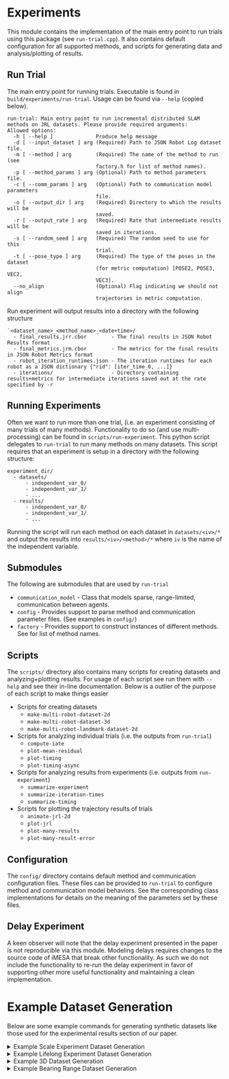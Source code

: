 # Experiments
This module contains the implementation of the main entry point to run trials using this package (see `run-trial.cpp`). It also contains default configuration for all supported methods, and scripts for generating data and analysis/plotting of results.

## Run Trial
The main entry point for running trials. Executable is found in `build/experiments/run-trial`. Usage can be found via `--help` (copied below).
```
run-trial: Main entry point to run incremental distributed SLAM methods on JRL datasets. Please provide required arguments: 
Allowed options:
  -h [ --help ]              Produce help message
  -d [ --input_dataset ] arg (Required) Path to JSON Robot Log dataset file.
  -m [ --method ] arg        (Required) The name of the method to run (see 
                             factory.h for list of method names).
  -p [ --method_params ] arg (Optional) Path to method parameters file.
  -c [ --comm_params ] arg   (Optional) Path to communication model parameters 
                             file.
  -o [ --output_dir ] arg    (Required) Directory to which the results will be 
                             saved.
  -r [ --output_rate ] arg   (Required) Rate that intermediate results will be 
                             saved in iterations.
  -s [ --random_seed ] arg   (Required) The random seed to use for this 
                             trial.
  -t [ --pose_type ] arg     (Required) The type of the poses in the dataset 
                             (for metric computation) [POSE2, POSE3, VEC2, 
                             VEC3].
  --no_align                 (Optional) Flag indicating we should not align 
                             trajectories in metric computation.
```

Run experiment will output results into a directory with the following structure
```
`<dataset_name>_<method_name>_<date+time>/
  - final_results.jrr.cbor        - The final results in JSON Robot Results format
  - final_metrics.jrm.cbor        - The metrics for the final results in JSON Robot Metrics format
  - robot_iteration_runtimes.json - The iteration runtimes for each robot as a JSON dictionary {"rid": [iter_time_0, ...]}
  - iterations/                   - Directory containing results+metrics for intermediate iterations saved out at the rate specified by -r
```

## Running Experiments 
Often we want to run more than one trial, (i.e. an experiment consisting of many trials of many methods). Functionality to do so (and use multi-processing) can be found in `scripts/run-experiment`. This python script delegates to `run-trial` to run many methods on many datasets. This script requires that an experiment is setup in a directory with the following structure:

```
experiment_dir/
  - datasets/
      - independent_var_0/
      - independent_var_1/
      - ...
  - results/
      - independent_var_0/
      - independent_var_1/
      - ...
```
Running the script will run each method on each dataset in `datasets/<iv>/*` and output the results into `results/<iv>/<method>/*` where `iv` is the name of the independent variable.

## Submodules
The following are submodules that are used by `run-trial`
* `communication_model` - Class that models sparse, range-limited, communication between agents.
* `config` - Provides support to parse method and communication parameter files. (See examples in `config/`)
* `factory` - Provides support to construct instances of different methods. See for list of method names.

## Scripts
The `scripts/` directory also contains many scripts for creating datasets and analyzing+plotting results. For usage of each script see run them with `--help` and see their in-line documentation. Below is a outlier of the purpose of each script to make things easier

* Scripts for creating datasets
  - `make-multi-robot-dataset-2d`
  - `make-multi-robot-dataset-3d`
  - `make-multi-robot-landmark-dataset-2d`
* Scripts for analyzing individual trials (i.e. the outputs from `run-trial`)
  - `compute-iate`
  - `plot-mean-residual`
  - `plot-timing`
  - `plot-timing-async`
* Scripts for analyzing results from experiments (i.e. outputs from `run-experiment`)
  - `summarize-experiment`
  - `summarize-iteration-times`
  - `summarize-timing`
* Scripts for plotting the trajectory results of trials
  - `animate-jrl-2d`
  - `plot-jrl`
  - `plot-many-results`
  - `plot-many-result-error`

## Configuration
The `config/` directory contains default method and communication configuration files. These files can be provided to `run-trial` to configure method and communication model behaviors. See the corresponding class implementations for details on the meaning of the parameters set by these files.


## Delay Experiment
A keen observer will note that the delay experiment presented in the paper is not reproducible via this module. Modeling delays requires changes to the source code of iMESA that break other functionality. As such we do not include the functionality to re-run the delay experiment in favor of supporting other more useful functionality and maintaining a clean implementation.

# Example Dataset Generation
Below are some example commands for generating synthetic datasets like those used for the experimental results section of our paper.

<details>
  <summary>Example Scale Experiment Dataset Generation</summary>
  
  ```
  /path/to/scripts/make-multi-robot-dataset-2d -o . -n scale_exp_5 -r 1 -nr 5 -np 500 --odom_probs 0.85 0.1 0.05 --odom_type gridworld --loop_closure_distance_threshold 2 --loop_closure_probability 0.5 --loop_closure_index_threshold 5 --comm_range 30 --comm_freq 5 --prior_noise_sigmas 0.01 0.01 0.1 --robot_zero_prior_noise_sigmas 0.01 0.01 0.1 --odom_noise_sigmas 0.05 0.05 1 --loop_noise_sigmas 0.1 0.1 1 --comm_loop_measurement_type pose --comm_loop_noise_sigmas 0.1 0.1 1 --xlims -45 45 --ylims -45 45
  ```
</details>

<details>
  <summary>Example Lifelong Experiment Dataset Generation</summary>
  
  ```
 /path/to/scripts/make-multi-robot-dataset-2d -o . -n lifelong_exp_5000 -r 1 -nr 5 -np 5000 --odom_probs 0.9 0.06 0.04 --odom_type gridworld --loop_closure_distance_threshold 2 --loop_closure_probability 0.3 --loop_closure_index_threshold 10 --comm_range 30 --comm_freq 5 --prior_noise_sigmas 0.01 0.01 0.1 --robot_zero_prior_noise_sigmas 0.01 0.01 0.1 --odom_noise_sigmas 0.05 0.05 1 --loop_noise_sigmas 0.1 0.1 1 --comm_loop_measurement_type pose --comm_loop_noise_sigmas 0.1 0.1 1 --xlims -80.0 80.0 --ylims -80.0 80.0
  ```
</details>

<details>
  <summary>Example 3D Dataset Generation</summary>
  
  ```
  /path/to/scripts/make-multi-robot-dataset-3d -o . -n model_exp_3D_pgo -r 1 -nr 5 -np 1000 --loop_closure_distance_threshold 2 --loop_closure_probability 0.4 --loop_closure_index_threshold 10 --comm_range 30 --comm_freq 5 --prior_noise_sigmas 0.001 0.001 0.001 0.01 0.01 0.01 --robot_zero_prior_noise_sigmas 0.001 0.001 0.001 0.01 0.01 0.01 --odom_noise_sigmas 0.02 0.02 0.02 0.05 0.05 0.05 --loop_noise_sigmas 0.02 0.02 0.02 0.1 0.1 0.1 --comm_loop_measurement_type pose --comm_loop_noise_sigmas 0.02 0.02 0.02 0.1 0.1 0.1 --xlims -30 30 --ylims -30 30 --zlims -10 10
  ```
</details>

<details>
  <summary>Example Bearing Range Dataset Generation</summary>
  
  ```
  /path/to/scripts/make-multi-robot-dataset-2d -o . -n model_exp_2D_bearing_range -r 1 -nr 5 -np 1000 --odom_probs 0.9 0.06 0.04 --odom_type gridworld --loop_closure_distance_threshold 2 --loop_closure_probability 0.4 --loop_closure_index_threshold 10 --comm_range 30 --comm_freq 5 --prior_noise_sigmas 0.01 0.01 0.1 --robot_zero_prior_noise_sigmas 0.01 0.01 0.1 --odom_noise_sigmas 0.05 0.05 1 --loop_noise_sigmas 0.1 0.1 1 --comm_loop_measurement_type bearing_range --comm_loop_noise_sigmas 1 0.1 --xlims -50 50 --ylims -50 50
  ```
</details>